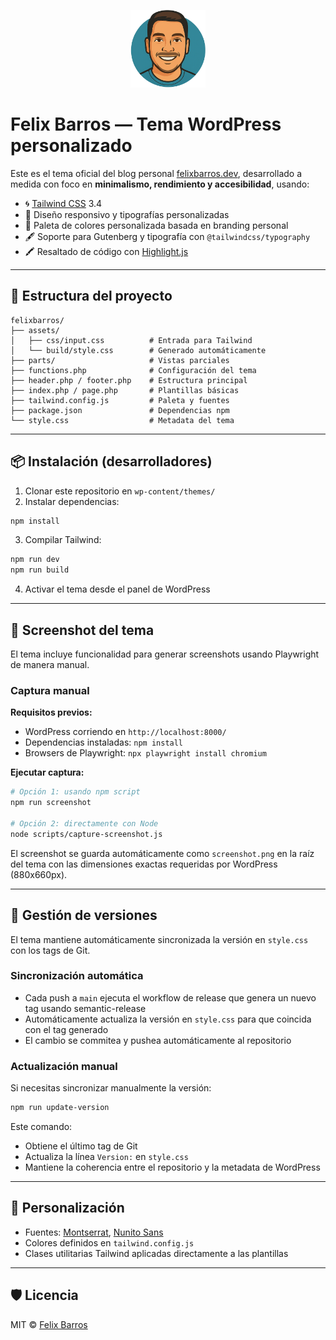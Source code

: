 <p align="center">
  <img src="https://github.com/felixbarrosdev/felixbarros/blob/main/assets/images/logo.png?raw=true" alt="Felix Barros Logo" width="120">
</p>

# Felix Barros — Tema WordPress personalizado

Este es el tema oficial del blog personal [felixbarros.dev](https://felixbarros.dev), desarrollado a medida con foco en **minimalismo, rendimiento y accesibilidad**, usando:

- 🌀 [Tailwind CSS](https://tailwindcss.com/) 3.4
- 🎨 Diseño responsivo y tipografías personalizadas
- 🧠 Paleta de colores personalizada basada en branding personal
- 🖋️ Soporte para Gutenberg y tipografía con `@tailwindcss/typography`
- 🖍️ Resaltado de código con [Highlight.js](https://highlightjs.org/)

---

## 🚀 Estructura del proyecto

```
felixbarros/
├── assets/
│   ├── css/input.css          # Entrada para Tailwind
│   └── build/style.css        # Generado automáticamente
├── parts/                     # Vistas parciales
├── functions.php              # Configuración del tema
├── header.php / footer.php    # Estructura principal
├── index.php / page.php       # Plantillas básicas
├── tailwind.config.js         # Paleta y fuentes
├── package.json               # Dependencias npm
└── style.css                  # Metadata del tema
```

---

## 📦 Instalación (desarrolladores)

1. Clonar este repositorio en `wp-content/themes/`
2. Instalar dependencias:

```bash
npm install
```

3. Compilar Tailwind:

```bash
npm run dev
npm run build
```

4. Activar el tema desde el panel de WordPress

---

## 📸 Screenshot del tema

El tema incluye funcionalidad para generar screenshots usando Playwright de manera manual.

### Captura manual

**Requisitos previos:**
- WordPress corriendo en `http://localhost:8000/`
- Dependencias instaladas: `npm install`
- Browsers de Playwright: `npx playwright install chromium`

**Ejecutar captura:**

```bash
# Opción 1: usando npm script
npm run screenshot

# Opción 2: directamente con Node
node scripts/capture-screenshot.js
```

El screenshot se guarda automáticamente como `screenshot.png` en la raíz del tema con las dimensiones exactas requeridas por WordPress (880x660px).

---

## 🔄 Gestión de versiones

El tema mantiene automáticamente sincronizada la versión en `style.css` con los tags de Git.

### Sincronización automática

- Cada push a `main` ejecuta el workflow de release que genera un nuevo tag usando semantic-release
- Automáticamente actualiza la versión en `style.css` para que coincida con el tag generado
- El cambio se commitea y pushea automáticamente al repositorio

### Actualización manual

Si necesitas sincronizar manualmente la versión:

```bash
npm run update-version
```

Este comando:
- Obtiene el último tag de Git
- Actualiza la línea `Version:` en `style.css`
- Mantiene la coherencia entre el repositorio y la metadata de WordPress

---

## 🎨 Personalización

- Fuentes: [Montserrat](https://fonts.google.com/specimen/Montserrat), [Nunito Sans](https://fonts.google.com/specimen/Nunito+Sans)
- Colores definidos en `tailwind.config.js`
- Clases utilitarias Tailwind aplicadas directamente a las plantillas

---

## 🛡️ Licencia

MIT © [Felix Barros](https://felixbarros.dev)
